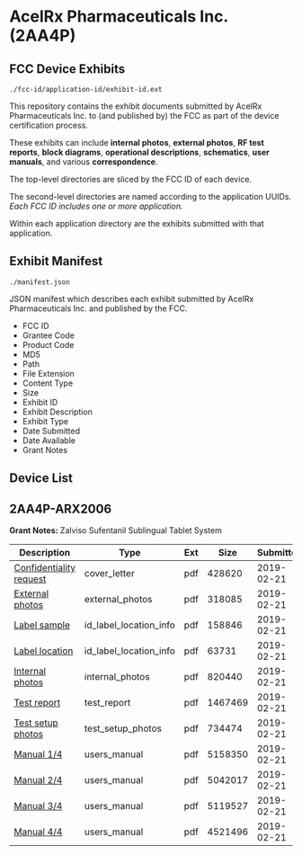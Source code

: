 # AcelRx Pharmaceuticals Inc. (2AA4P)
## FCC Device Exhibits

```
./fcc-id/application-id/exhibit-id.ext
```

This repository contains the exhibit documents submitted by AcelRx Pharmaceuticals Inc. to (and published by) the FCC as part of the device certification process.

These exhibits can include **internal photos**, **external photos**, **RF test reports**, **block diagrams**, **operational descriptions**, **schematics**, **user manuals**, and various **correspondence**.

The top-level directories are sliced by the FCC ID of each device.

The second-level directories are named according to the application UUIDs. *Each FCC ID includes one or more application.*

Within each application directory are the exhibits submitted with that application. 

## Exhibit Manifest

```
./manifest.json
```

JSON manifest which describes each exhibit submitted by AcelRx Pharmaceuticals Inc. and published by the FCC.

- FCC ID
- Grantee Code
- Product Code
- MD5
- Path
- File Extension
- Content Type
- Size
- Exhibit ID
- Exhibit Description
- Exhibit Type
- Date Submitted
- Date Available
- Grant Notes

## Device List
## 2AA4P-ARX2006
**Grant Notes:** Zalviso Sufentanil Sublingual Tablet System

| Description | Type | Ext | Size | Submitted | Available |
| ----------- | ---- | --- | ---- | --------- | --------- |
| [Confidentiality request](2AA4P-ARX2006/6a30e8b437e4deafdad0b25a6ea7b52b/4174977.pdf) | cover_letter | pdf | 428620 | 2019-02-21 | 2019-02-21 |
| [External photos](2AA4P-ARX2006/6a30e8b437e4deafdad0b25a6ea7b52b/4174979.pdf) | external_photos | pdf | 318085 | 2019-02-21 | 2019-02-21 |
| [Label sample](2AA4P-ARX2006/6a30e8b437e4deafdad0b25a6ea7b52b/4174980.pdf) | id_label_location_info | pdf | 158846 | 2019-02-21 | 2019-02-21 |
| [Label location](2AA4P-ARX2006/6a30e8b437e4deafdad0b25a6ea7b52b/4174981.pdf) | id_label_location_info | pdf | 63731 | 2019-02-21 | 2019-02-21 |
| [Internal photos](2AA4P-ARX2006/6a30e8b437e4deafdad0b25a6ea7b52b/4174978.pdf) | internal_photos | pdf | 820440 | 2019-02-21 | 2019-02-21 |
| [Test report](2AA4P-ARX2006/6a30e8b437e4deafdad0b25a6ea7b52b/4174983.pdf) | test_report | pdf | 1467469 | 2019-02-21 | 2019-02-21 |
| [Test setup photos](2AA4P-ARX2006/6a30e8b437e4deafdad0b25a6ea7b52b/4174984.pdf) | test_setup_photos | pdf | 734474 | 2019-02-21 | 2019-02-21 |
| [Manual 1/4](2AA4P-ARX2006/6a30e8b437e4deafdad0b25a6ea7b52b/4174982.pdf) | users_manual | pdf | 5158350 | 2019-02-21 | 2019-02-21 |
| [Manual 2/4](2AA4P-ARX2006/6a30e8b437e4deafdad0b25a6ea7b52b/4174985.pdf) | users_manual | pdf | 5042017 | 2019-02-21 | 2019-02-21 |
| [Manual 3/4](2AA4P-ARX2006/6a30e8b437e4deafdad0b25a6ea7b52b/4174986.pdf) | users_manual | pdf | 5119527 | 2019-02-21 | 2019-02-21 |
| [Manual 4/4](2AA4P-ARX2006/6a30e8b437e4deafdad0b25a6ea7b52b/4174987.pdf) | users_manual | pdf | 4521496 | 2019-02-21 | 2019-02-21 |
